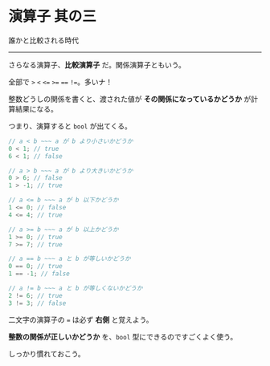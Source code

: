 # 演算子 其の三

誰かと比較される時代

---

さらなる演算子、**比較演算子** だ。関係演算子ともいう。

全部で `>` `<` `<=` `>=` `==` `!=`。多いナ！

整数どうしの関係を書くと、渡された値が **その関係になっているかどうか** が計算結果になる。

つまり、演算すると `bool` が出てくる。

```cpp
// a < b ~~~ a が b より小さいかどうか
0 < 1; // true
6 < 1; // false

// a > b ~~~ a が b より大きいかどうか
0 > 6; // false
1 > -1; // true

// a <= b ~~~ a が b 以下かどうか
1 <= 0; // false
4 <= 4; // true

// a >= b ~~~ a が b 以上かどうか
1 >= 0; // true
7 >= 7; // true

// a == b ~~~ a と b が等しいかどうか
0 == 0; // true
1 == -1; // false

// a != b ~~~ a と b が等しくないかどうか
2 != 6; // true
3 != 3; // false
```

二文字の演算子の `=` は必ず **右側** と覚えよう。

**整数の関係が正しいかどうか** を、`bool` 型にできるのですごくよく使う。

しっかり慣れておこう。
